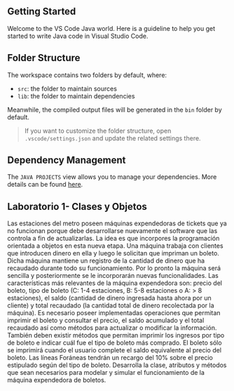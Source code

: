 ## Getting Started

Welcome to the VS Code Java world. Here is a guideline to help you get started to write Java code in Visual Studio Code.

## Folder Structure

The workspace contains two folders by default, where:

- `src`: the folder to maintain sources
- `lib`: the folder to maintain dependencies

Meanwhile, the compiled output files will be generated in the `bin` folder by default.

> If you want to customize the folder structure, open `.vscode/settings.json` and update the related settings there.

## Dependency Management

The `JAVA PROJECTS` view allows you to manage your dependencies. More details can be found [here](https://github.com/microsoft/vscode-java-dependency#manage-dependencies).

## Laboratorio 1- Clases y Objetos

Las estaciones del metro poseen máquinas expendedoras de tickets que ya no funcionan porque
debe desarrollarse nuevamente el software que las controla a fin de actualizarlas. La idea es que
incorpores la programación orientada a objetos en esta nueva etapa.
Una máquina trabaja con clientes que introducen dinero en ella y luego le solicitan que impriman un
boleto. Dicha máquina mantiene un registro de la cantidad de dinero que ha recaudado durante
todo su funcionamiento. Por lo pronto la máquina será sencilla y posteriormente se le incorporarán
nuevas funcionalidades.
Las características más relevantes de la máquina expendedora son: precio del boleto, tipo de
boleto (C: 1-4 estaciones, B: 5-8 estaciones o A: > 8 estaciones), el saldo (cantidad de dinero
ingresada hasta ahora por un cliente) y total recaudado (la cantidad total de dinero recolectada por
la máquina). Es necesario poseer implementadas operaciones que permitan imprimir el boleto y
consultar el precio, el saldo acumulado y el total recaudado así como métodos para actualizar o
modificar la información. También deben existir métodos que permitan imprimir los ingresos por tipo
de boleto e indicar cuál fue el tipo de boleto más comprado. El boleto sólo se imprimirá cuando el
usuario complete el saldo equivalente al precio del boleto.
Las líneas Foráneas tendrán un recargo del 10% sobre el precio estipulado según del tipo de
boleto.
Desarrolla la clase, atributos y métodos que sean necesarios para modelar y simular el
funcionamiento de la máquina expendedora de boletos.